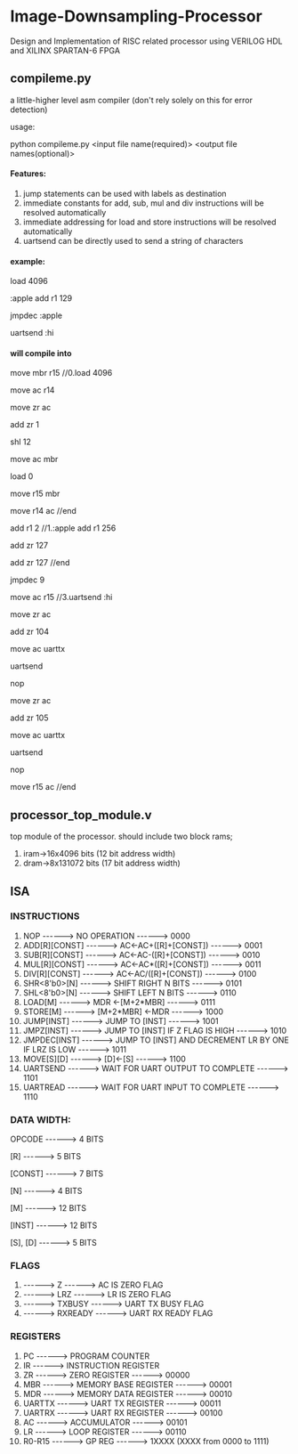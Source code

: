 # Image-Downsampling-Processor
Design and Implementation of RISC related processor using VERILOG HDL and XILINX SPARTAN-6 FPGA


## compileme.py
a little-higher level asm compiler (don't rely solely on this for error detection)

usage:

python compileme.py <input file name(required)> <output file names(optional)>

#### Features:

1. jump statements can be used with labels as destination
2. immediate constants for add, sub, mul and div instructions will be resolved automatically
3. immediate addressing for load and store instructions will be resolved automatically
4. uartsend can be directly used to send a string of characters

#### example:

load 4096

:apple add r1 129

jmpdec :apple

uartsend :hi

#### will compile into

move mbr r15 //0.load 4096

move ac r14

move zr ac

add zr 1

shl 12

move ac mbr

load 0

move r15 mbr

move r14 ac //end

add r1 2 //1.:apple add r1 256

add zr 127

add zr 127 //end

jmpdec 9

move ac r15 //3.uartsend :hi

move zr ac

add zr 104

move ac uarttx

uartsend

nop

move zr ac

add zr 105

move ac uarttx

uartsend

nop

move r15 ac //end


## processor_top_module.v
top module of the processor. should include two block rams;
1. iram->16x4096 bits (12 bit address width)
2. dram->8x131072 bits (17 bit address width)

## ISA
### INSTRUCTIONS

1. NOP ------> NO OPERATION ------> 0000
2. ADD[R][CONST] ------> AC<-AC+([R]+[CONST]) ------> 0001
3. SUB[R][CONST] ------> AC<-AC-([R]+[CONST]) ------> 0010
4. MUL[R][CONST] ------> AC<-AC*([R]+[CONST]) ------> 0011
5. DIV[R][CONST] ------> AC<-AC/([R]+[CONST]) ------> 0100
6. SHR<8'b0>[N] ------> SHIFT RIGHT N BITS ------> 0101
7. SHL<8'b0>[N] ------> SHIFT LEFT N BITS ------> 0110
8. LOAD[M] ------> MDR <-[M+2*MBR] ------> 0111
9. STORE[M] ------> [M+2*MBR] <-MDR ------> 1000
10. JUMP[INST] ------> JUMP TO [INST] ------> 1001
11. JMPZ[INST] ------> JUMP TO [INST] IF Z FLAG IS HIGH ------> 1010
12. JMPDEC[INST] ------> JUMP TO [INST] AND DECREMENT LR BY ONE IF LRZ IS LOW ------> 1011
13. MOVE[S][D] ------> [D]<-[S] ------> 1100
14. UARTSEND ------> WAIT FOR UART OUTPUT TO COMPLETE ------> 1101
15. UARTREAD ------> WAIT FOR UART INPUT TO COMPLETE ------> 1110

### DATA WIDTH:
OPCODE ------> 4 BITS

[R] ------> 5 BITS

[CONST] ------> 7 BITS

[N] ------> 4 BITS

[M] ------> 12 BITS

[INST] ------> 12 BITS

[S], [D] ------> 5 BITS


### FLAGS

1. ------> Z ------> AC IS ZERO FLAG
2. ------> LRZ ------> LR IS ZERO FLAG
3. ------> TXBUSY ------> UART TX BUSY FLAG
4. ------> RXREADY ------> UART RX READY FLAG



### REGISTERS

1. PC ------> PROGRAM COUNTER 
2. IR ------> INSTRUCTION REGISTER
3. ZR ------> ZERO REGISTER ------> 00000 
4. MBR ------> MEMORY BASE REGISTER ------> 00001
5. MDR ------> MEMORY DATA REGISTER ------> 00010
6. UARTTX ------> UART TX REGISTER ------> 00011
7. UARTRX ------> UART RX REGISTER ------> 00100
8. AC ------> ACCUMULATOR ------> 00101
9. LR ------> LOOP REGISTER ------> 00110
10. R0-R15 ------> GP REG ------> 1XXXX (XXXX from 0000 to 1111)

